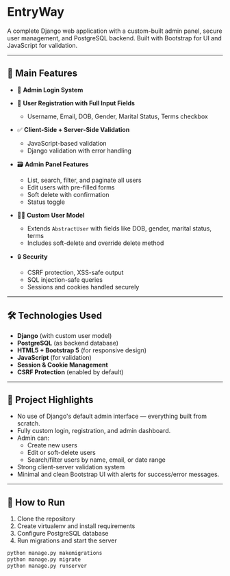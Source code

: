 # EntryWay
A complete Django web application with a custom-built admin panel, secure user management, and PostgreSQL backend. Built with Bootstrap for UI and JavaScript for validation.

---

## 🌟 Main Features

- 🔐 **Admin Login System**
- 👤 **User Registration with Full Input Fields**
  - Username, Email, DOB, Gender, Marital Status, Terms checkbox
 
    
- ✅ **Client-Side + Server-Side Validation**
  - JavaScript-based validation
  - Django validation with error handling

    
- 🗃️ **Admin Panel Features**
  - List, search, filter, and paginate all users
  - Edit users with pre-filled forms
  - Soft delete with confirmation 
  - Status toggle

  
- 🧑‍💼 **Custom User Model**
  - Extends `AbstractUser` with fields like DOB, gender, marital status, terms
  - Includes soft-delete and override delete method

    
- 🔒 **Security**
  - CSRF protection, XSS-safe output
  - SQL injection-safe queries
  - Sessions and cookies handled securely

---

## 🛠 Technologies Used

- **Django** (with custom user model)
- **PostgreSQL** (as backend database)
- **HTML5 + Bootstrap 5** (for responsive design)
- **JavaScript** (for validation)
- **Session & Cookie Management**
- **CSRF Protection** (enabled by default)

---

## 🧠 Project Highlights

- No use of Django's default admin interface — everything built from scratch.
- Fully custom login, registration, and admin dashboard.
- Admin can:
  - Create new users
  - Edit or soft-delete users
  - Search/filter users by name, email, or date range
- Strong client-server validation system
- Minimal and clean Bootstrap UI with alerts for success/error messages.

---

## 🚀 How to Run

1. Clone the repository  
2. Create virtualenv and install requirements  
3. Configure PostgreSQL database  
4. Run migrations and start the server

```bash
python manage.py makemigrations
python manage.py migrate
python manage.py runserver
